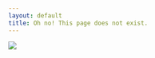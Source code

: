 ```yaml
---
layout: default
title: Oh no! This page does not exist.
---
```


<div class="vinette">
	<img src="http://lh3.googleusercontent.com/-xFjQ_zdGiAc/TnpCIak_euI/AAAAAAAACyQ/9Sl6QMLSlA4/jane-burton-domestic-kitten-felis-catus-next-to-bunny-domestic-rabbit.jpg" />
</div>